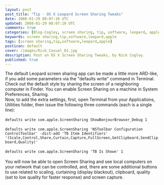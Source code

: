 ```yaml
---           
layout: post
post_title: "Tip - OS X Leopard Screen Sharing Tweaks"
date: 2008-01-29 08:07:10 UTC
updated: 2008-01-29 08:07:10 UTC
comments: true
categories: [Blog-Cogley, screen sharing, tip, software, leopard, apple]
keywords: screen sharing,tip,software,leopard,apple
tags: [screen sharing,tip,software,leopard,apple]
posticon: default
cover: /images/Rick_Casual_01.jpg
description: Post on OS X Screen Sharing Tweaks, by Rick Cogley.
published: true
---
```

 
The default Leopard screen sharing app can be made a little more ARD-like, if you add some parameters via the "defaults write" command in Terminal. Check out the default style by sharing the screen of a neighboring computer in Finder. You can enable Screen Sharing on a machine in System Preferences, Sharing.<br />Now, to add the extra settings, first, open Terminal from your Applications, Utilities folder, then issue the following three commands (each is a single line):<br /><br />``defaults write com.apple.ScreenSharing ShowBonjourBrowser_Debug 1``<br /><br />``defaults write com.apple.ScreenSharing 'NSToolbar Configuration ControlToolbar' -dict-add 'TB Item Identifiers' '(Scale,Control,Share,Curtain,Capture,FullScreen,GetClipboard,SendClipboard,Quality)'``<br /><br />``defaults write com.apple.ScreenSharing 'TB Is Shown' 1``<br /><br />You will now be able to open Screen Sharing and see local computers on your network that can be controlled, and, there are some additional buttons to use related to scaling, curtaining (display blackout), clipboard, quality (set to low quality for faster response) and screen capture.